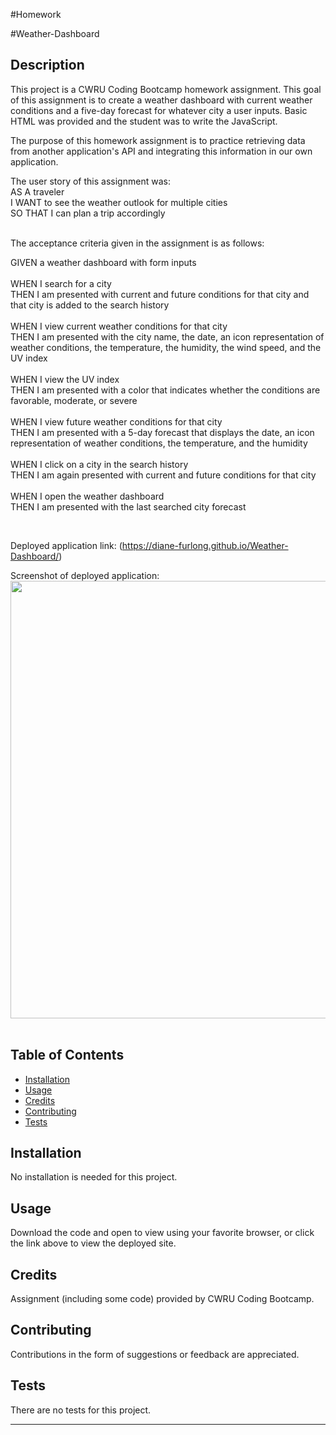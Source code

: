 #Homework

#Weather-Dashboard


## Description 

This project is a CWRU Coding Bootcamp homework assignment. This goal of this assignment is to create a weather dashboard with current weather conditions and a five-day forecast for whatever city a user inputs. Basic HTML was provided and the student was to write the JavaScript.<br>

The purpose of this homework assignment is to practice retrieving data from another application's API and integrating this information in our own application.<br>

The user story of this assignment was: <br>
AS A traveler<br>
I WANT to see the weather outlook for multiple cities<br>
SO THAT I can plan a trip accordingly<br><br>

The acceptance criteria given in the assignment is as follows:<br>

GIVEN a weather dashboard with form inputs<br><br>
WHEN I search for a city<br>
THEN I am presented with current and future conditions for that city and that city is added to the search history<br><br>
WHEN I view current weather conditions for that city<br>
THEN I am presented with the city name, the date, an icon representation of weather conditions, the temperature, the humidity, the wind speed, and the UV index<br><br>
WHEN I view the UV index<br>
THEN I am presented with a color that indicates whether the conditions are favorable, moderate, or severe<br><br>
WHEN I view future weather conditions for that city<br>
THEN I am presented with a 5-day forecast that displays the date, an icon representation of weather conditions, the temperature, and the humidity<br><br>
WHEN I click on a city in the search history<br>
THEN I am again presented with current and future conditions for that city<br><br>
WHEN I open the weather dashboard<br>
THEN I am presented with the last searched city forecast<br>

<br>

Deployed application link: (https://diane-furlong.github.io/Weather-Dashboard/)


Screenshot of deployed application:<br>
<img src="" width="700px"><br><br>


## Table of Contents

* [Installation](#installation)
* [Usage](#usage)
* [Credits](#credits)
* [Contributing](#contributing)
* [Tests](#tests)


## Installation

No installation is needed for this project.


## Usage 

Download the code and open to view using your favorite browser, or click the link above to view the deployed site.


## Credits

Assignment (including some code) provided by CWRU Coding Bootcamp.


## Contributing

Contributions in the form of suggestions or feedback are appreciated.


## Tests

There are no tests for this project.

---
